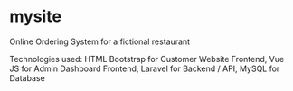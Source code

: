 # mysite
 Online Ordering System for a fictional restaurant
 
 Technologies used:
 HTML Bootstrap for Customer Website Frontend, 
 Vue JS for Admin Dashboard Frontend,
 Laravel for Backend / API,
 MySQL for Database
